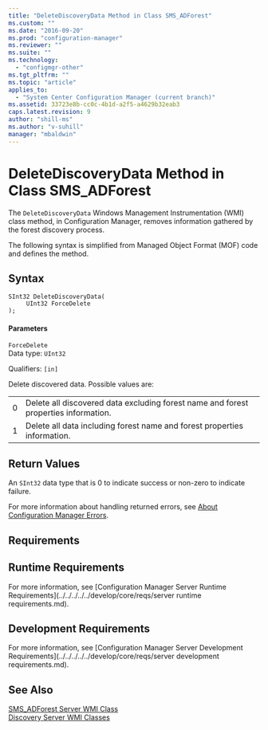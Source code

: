 ```yaml
---
title: "DeleteDiscoveryData Method in Class SMS_ADForest"
ms.custom: ""
ms.date: "2016-09-20"
ms.prod: "configuration-manager"
ms.reviewer: ""
ms.suite: ""
ms.technology: 
  - "configmgr-other"
ms.tgt_pltfrm: ""
ms.topic: "article"
applies_to: 
  - "System Center Configuration Manager (current branch)"
ms.assetid: 33723e8b-cc0c-4b1d-a2f5-a4629b32eab3
caps.latest.revision: 9
author: "shill-ms"
ms.author: "v-suhill"
manager: "mbaldwin"
---
```

# DeleteDiscoveryData Method in Class SMS_ADForest
The `DeleteDiscoveryData` Windows Management Instrumentation (WMI) class method, in Configuration Manager, removes information gathered by the forest discovery process.  
  
 The following syntax is simplified from Managed Object Format (MOF) code and defines the method.  
  
## Syntax  
  
```  
SInt32 DeleteDiscoveryData(  
     UInt32 ForceDelete  
);  
```  
  
#### Parameters  
 `ForceDelete`  
 Data type: `UInt32`  
  
 Qualifiers: `[in]`  
  
 Delete discovered data. Possible values are:  
  
|||  
|-|-|  
|0|Delete all discovered data excluding forest name and forest properties information.|  
|1|Delete all data including forest name and forest properties information.|  
  
## Return Values  
 An  `SInt32` data type that is 0 to indicate success or non-zero to indicate failure.  
  
 For more information about handling returned errors, see [About Configuration Manager Errors](../../../../../develop/core/understand/about-configuration-manager-errors.md).  
  
## Requirements  
  
## Runtime Requirements  
 For more information, see [Configuration Manager Server Runtime Requirements](../../../../../develop/core/reqs/server runtime requirements.md).  
  
## Development Requirements  
 For more information, see [Configuration Manager Server Development Requirements](../../../../../develop/core/reqs/server development requirements.md).  
  
## See Also  
 [SMS_ADForest Server WMI Class](../../../../../develop/reference/core/servers/configure/sms_adforest-server-wmi-class.md)   
 [Discovery Server WMI Classes](../../../../../develop/reference/core/servers/configure/discovery-server-wmi-classes.md)